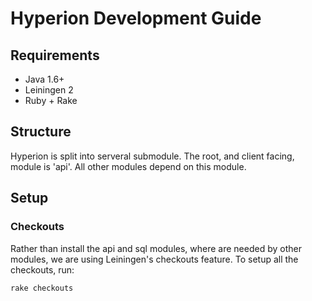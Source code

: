 # Hyperion Development Guide

## Requirements

 * Java 1.6+
 * Leiningen 2
 * Ruby + Rake

## Structure

Hyperion is split into serveral submodule.  The root, and client facing, module is 'api'.  All other modules depend on this module.

## Setup

### Checkouts

Rather than install the api and sql modules, where are needed by other modules, we are using Leiningen's checkouts feature.  To setup all the checkouts, run:

    rake checkouts


